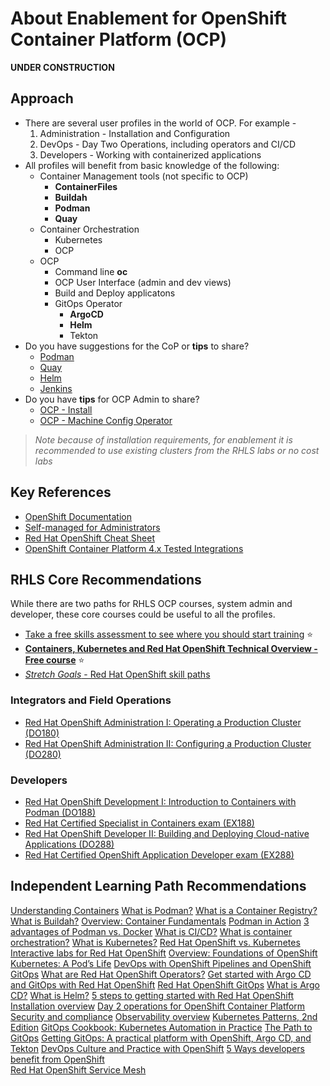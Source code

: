 # About Enablement for OpenShift Container Platform (OCP)

**UNDER CONSTRUCTION**

## Approach

* There are several user profiles in the world of OCP.   For example - 
  1. Administration - Installation and Configuration
  2. DevOps - Day Two Operations, including operators and CI/CD
  3. Developers - Working with containerized applications
* All profiles will benefit from basic knowledge of the following:
  * Container Management tools (not specific to OCP)
    * **ContainerFiles**
    * **Buildah**
    * **Podman**
    * **Quay**
  * Container Orchestration
    * Kubernetes
    * OCP
  * OCP
    * Command line **oc**
    * OCP User Interface (admin and dev views) 
    * Build and Deploy applicatons
    * GitOps Operator
      * **ArgoCD**
      * **Helm**
      * Tekton
* Do you have suggestions for the CoP or **tips** to share?
  * [Podman](./tips-podman.md)
  * [Quay](./tips-quay.md)
  * [Helm](./tips-helm.md)
  * [Jenkins](./tips-jenkins.md)
* Do you have **tips** for OCP Admin to share?
  * [OCP - Install](./tips-ocp-install.md)
  * [OCP - Machine Config Operator](./tips-mco.md)

> *Note because of installation requirements, for enablement it is recommended to use existing clusters from the RHLS labs or no cost labs*

## Key References

* [OpenShift Documentation](https://docs.redhat.com/en/documentation/openshift_container_platform/4.19)
* [Self-managed for Administrators](https://docs.redhat.com/en/essentials/openshift/self-managed-for-administrators)
* [Red Hat OpenShift Cheat Sheet](https://developers.redhat.com/cheat-sheets/red-hat-openshift-container-platform)
* [OpenShift Container Platform 4.x Tested Integrations](https://access.redhat.com/articles/4128421)

## RHLS Core Recommendations

While there are two paths for RHLS OCP courses, system admin and developer, these core courses could be useful to all the profiles.

* [Take a free skills assessment to see where you should start training](https://skills.ole.redhat.com/en) :star:
* [**Containers, Kubernetes and Red Hat OpenShift Technical Overview - Free course**](https://www.redhat.com/en/services/training/do080-deploying-containerized-applications-technical-overview) :star:
* [*Stretch Goals* - Red Hat OpenShift skill paths](https://www.redhat.com/en/resources/openshift-skill-paths-datasheet)

### Integrators and Field Operations

* [Red Hat OpenShift Administration I: Operating a Production Cluster (DO180)](https://www.redhat.com/en/services/training/red-hat-openshift-administration-i-operating-a-production-cluster)
* [Red Hat OpenShift Administration II: Configuring a Production Cluster (DO280)](https://www.redhat.com/en/services/training/red-hat-openshift-administration-ii-configuring-a-production-cluster)

### Developers  

* [Red Hat OpenShift Development I: Introduction to Containers with Podman (DO188)](https://www.redhat.com/en/services/training/do188-red-hat-open-shift-development-introduction-containers-with-podman)
* [Red Hat Certified Specialist in Containers exam (EX188)](https://www.redhat.com/en/services/training/ex188-red-hat-certified-specialist-containers-exam)
* [Red Hat OpenShift Developer II: Building and Deploying Cloud-native Applications (DO288)](https://www.redhat.com/en/services/training/red-hat-openshift-developer-ii-building-and-deploying-cloud-native-applications)
* [Red Hat Certified OpenShift Application Developer exam (EX288)](https://www.redhat.com/en/services/training/ex288-red-hat-certified-openshift-application-developer-exam)

## Independent Learning Path Recommendations

[Understanding Containers](https://www.redhat.com/en/topics/containers) 
[What is Podman?](https://www.redhat.com/en/topics/containers/what-is-podman) 
[What is a Container Registry?](https://www.redhat.com/en/topics/cloud-native-apps/what-is-a-container-registry) 
[What is Buildah?](https://www.redhat.com/en/topics/containers/what-is-buildah) 
[Overview: Container Fundamentals](https://developers.redhat.com/learn/rhel/container-fundamentals) 
[Podman in Action](https://developers.redhat.com/e-books/podman-action) 
[3 advantages of Podman vs. Docker](https://developers.redhat.com/articles/2023/08/03/3-advantages-docker-podman)
[What is CI/CD?](https://www.redhat.com/en/topics/devops/what-is-ci-cd#why-is-ci/cd-important) 
[What is container orchestration?](https://www.redhat.com/en/topics/containers/what-is-container-orchestration#what-is-container-orchestration) 
[What is Kubernetes?](https://www.redhat.com/en/topics/containers/what-is-kubernetes) 
[Red Hat OpenShift vs. Kubernetes](https://www.redhat.com/en/technologies/cloud-computing/openshift/red-hat-openshift-kubernetes) 
[Interactive labs for Red Hat OpenShift](https://www.redhat.com/en/interactive-labs/openshift) 
[Overview: Foundations of OpenShift](https://developers.redhat.com/learn/openshift/foundations-openshift) 
[Kubernetes: A Pod’s Life](https://www.redhat.com/en/blog/kubernetes-pods-life) 
[DevOps with OpenShift Pipelines and OpenShift GitOps](https://developers.redhat.com/articles/2024/09/17/devops-openshift-pipelines-gitops) 
[What are Red Hat OpenShift Operators?](https://www.redhat.com/en/technologies/cloud-computing/openshift/what-are-openshift-operators) 
[Get started with Argo CD and GitOps with Red Hat OpenShift](https://www.redhat.com/en/interactive-labs/openshift) 
[Red Hat OpenShift GitOps](https://www.redhat.com/en/technologies/cloud-computing/openshift/gitops) 
[What is Argo CD?](https://www.redhat.com/en/topics/devops/what-is-argocd) 
[What is Helm?](https://www.redhat.com/en/topics/devops/what-is-helm#overview) 
[5 steps to getting started with Red Hat OpenShift](https://www.redhat.com/en/resources/5-steps-getting-started-with-openshift-checklist) 
[Installation overview](https://docs.redhat.com/en/documentation/openshift_container_platform/4.19/html/installation_overview/index)
[Day 2 operations for OpenShift Container Platform](https://docs.redhat.com/en/documentation/openshift_container_platform/4.19/html/postinstallation_configuration/index)
[Security and compliance](https://docs.redhat.com/en/documentation/openshift_container_platform/4.19/html/security_and_compliance/index) 
[Observability overview](https://docs.redhat.com/en/documentation/openshift_container_platform/4.19/html/observability_overview/index) 
[Kubernetes Patterns, 2nd Edition](https://developers.redhat.com/e-books/kubernetes-patterns) 
[GitOps Cookbook: Kubernetes Automation in Practice](https://developers.redhat.com/e-books/gitops-cookbook?extIdCarryOver=true&intcmp=7015Y000003t7aWQAQ&percmp=RHCTG0250000438148&sc_cid=701f2000000tyN6AAI) 
[The Path to GitOps](https://developers.redhat.com/e-books/path-gitops) 
[Getting GitOps: A practical platform with OpenShift, Argo CD, and Tekton](https://developers.redhat.com/e-books/getting-gitops-practical-platform-openshift-argo-cd-and-tekton) 
[DevOps Culture and Practice with OpenShift](https://developers.redhat.com/e-books/devops-culture-and-practice-openshift) 
[5 Ways developers benefit from OpenShift](https://developers.redhat.com/e-books/5-ways-developers-benefit-red-hat-openshift)   
[Red Hat OpenShift Service Mesh](https://www.redhat.com/en/technologies/cloud-computing/openshift/what-is-openshift-service-mesh) 
